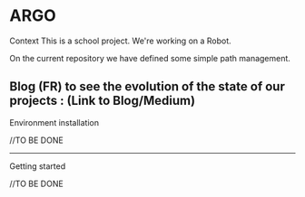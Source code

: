 # ARGO
Context
This is a school project. We're working on a Robot.

On the current repository we have defined some simple path management.

Blog (FR) to see the evolution of the state of our projects : (Link to Blog/Medium)
---------------------------------------------------
Environment installation

//TO BE DONE

---------------------------------------------------
Getting started


//TO BE DONE
